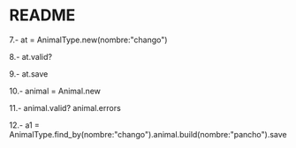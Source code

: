 # README

7.- at = AnimalType.new(nombre:"chango")

8.- at.valid?

9.- at.save

10.- animal = Animal.new

11.- animal.valid?
	 animal.errors

12.- a1 = AnimalType.find_by(nombre:"chango").animal.build(nombre:"pancho").save